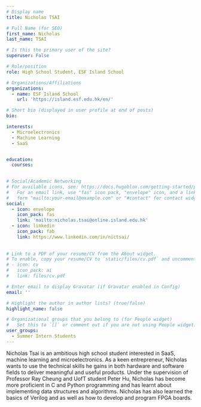 ```yaml
---
# Display name
title: Nicholas TSAI

# Full Name (for SEO)
first_name: Nicholas
last_name: TSAI

# Is this the primary user of the site?
superuser: False

# Role/position
role: High School Student, ESF Island School

# Organizations/Affiliations
organizations:
  - name: ESF Island School
    url: 'https://island.esf.edu.hk/en/'

# Short bio (displayed in user profile at end of posts)
bio: 

interests:
  - Microelectronics
  - Machine Learning
  - SaaS


education:
  courses:
    

# Social/Academic Networking
# For available icons, see: https://docs.hugoblox.com/getting-started/page-builder/#icons
#   For an email link, use "fas" icon pack, "envelope" icon, and a link in the
#   form "mailto:your-email@example.com" or "#contact" for contact widget.
social:
  - icon: envelope
    icon_pack: fas
    link: 'mailto:nicholas.tsai@online.island.edu.hk'
  - icon: linkedin
    icon_pack: fab
    link: https://www.linkedin.com/in/nictsai/
       
    
# Link to a PDF of your resume/CV from the About widget.
# To enable, copy your resume/CV to `static/files/cv.pdf` and uncomment the lines below.
# - icon: cv
#   icon_pack: ai
#   link: files/cv.pdf

# Enter email to display Gravatar (if Gravatar enabled in Config)
email: ''

# Highlight the author in author lists? (true/false)
highlight_name: false

# Organizational groups that you belong to (for People widget)
#   Set this to `[]` or comment out if you are not using People widget.
user_groups:
  - Summer Intern Students
---
```


Nicholas Tsai is an ambitious high school student interested in SaaS, machine learning and microelectronics. As a keen entrepreneur, Nicholas wants to use the technical skills he gains in both hardware and software fields to deliver meaningful and useful products. Under the supervision of Professor Ray Cheung and UofT student Peter Hu, Nicholas has become more proficient in C and Python programming and has learnt about implementing data structures and algorithms. Nicholas has also learned the basics of Verilog and as well as how to develop and program FPGA boards.